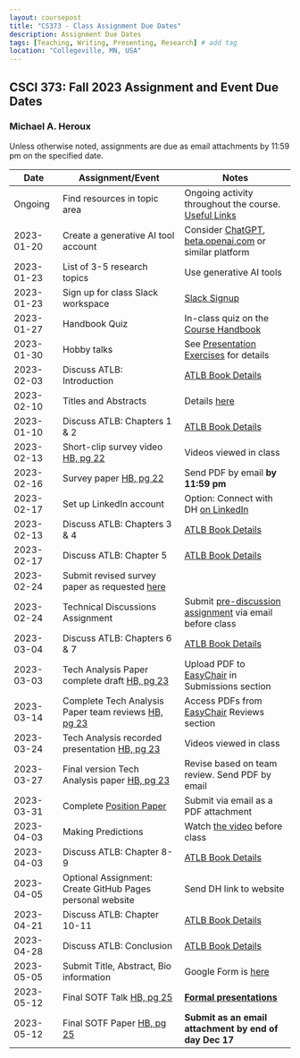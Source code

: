 ```yaml
---
layout: coursepost
title: "CS373 - Class Assignment Due Dates"
description: Assignment Due Dates
tags: [Teaching, Writing, Presenting, Research] # add tag
location: "Collegeville, MN, USA"
---
```


## CSCI 373: Fall 2023 Assignment and Event Due Dates

### Michael A. Heroux

Unless otherwise noted, assignments are due as email attachments by 11:59 pm on the specified date.

| **Date** | **Assignment/Event** | **Notes** |
| ---------- | --- | --- |
| Ongoing | Find resources in topic area | Ongoing activity throughout the course. [Useful Links](https://maherou.github.io/Teaching/files/CS373/CS373-Links/) |
| 2023-01-20 | Create a generative AI tool account | Consider [ChatGPT](https://chat.openai.com), [beta.openai.com](https://beta.openai.com) or similar platform |
| 2023-01-23 | List of 3-5 research topics | Use generative AI tools |
| 2023-01-23 | Sign up for class Slack workspace | [Slack Signup](https://join.slack.com/t/collegevilles23cs373/shared_invite/zt-1nbs0ayus-HYP0Xai25peHmL1DP9grPg)  |
| 2023-01-27 | Handbook Quiz | In-class quiz on the [Course Handbook](../CSCI373CourseHandbookLatestEdition.pdf) |
| 2023-01-30 | Hobby talks | See [Presentation Exercises](https://collegeville.github.io/Orator/PresentationsThatWork/) for details |
| 2023-02-03 | Discuss ATLB: Introduction | [ATLB Book Details](../ATLB-Discussion) |
| 2023-02-10 | Titles and Abstracts | Details [here](https://collegeville.github.io/Scribe/TitlesAndAbstractsThatWork/) |
| 2023-01-10 | Discuss ATLB: Chapters 1 & 2 | [ATLB Book Details](../ATLB-Discussion) |
| 2023-02-13 | Short-clip survey video [HB, pg 22](../CSCI373CourseHandbookLatestEdition.pdf) | Videos viewed in class  | 
| 2023-02-16 | Survey paper [HB, pg 22](../CSCI373CourseHandbookLatestEdition.pdf) | Send PDF by email **by 11:59 pm** |
| 2023-02-17 | Set up LinkedIn account | Option: Connect with DH [on LinkedIn](https://in.linkedin.com/in/michael-heroux-763590) |
| 2023-02-13 | Discuss ATLB: Chapters 3 & 4 | [ATLB Book Details](../ATLB-Discussion) |
| 2023-02-17 | Discuss ATLB: Chapter 5 | [ATLB Book Details](../ATLB-Discussion) |
| 2023-02-24 |Submit revised survey paper as requested [here](https://collegeville.github.io/Scribe/BetterTechnicalWriting/) | |
| 2023-02-24 | Technical Discussions Assignment | Submit [pre-discussion assignment](https://collegeville.github.io/Orator/DiscussionsThatWork/) via email before class |
| 2023-03-04 | Discuss ATLB: Chapters 6 & 7 | [ATLB Book Details](../ATLB-Discussion) |
| 2023-03-03 | Tech Analysis Paper complete draft [HB, pg 23](../CSCI373CourseHandbookLatestEdition.pdf) | Upload PDF to [EasyChair](https://easychair.org/conferences/?conf=spring2023tap) in Submissions section |
| 2023-03-14 | Complete Tech Analysis Paper team reviews [HB, pg 23](../CSCI373CourseHandbookLatestEdition.pdf) | Access PDFs from [EasyChair](https://easychair.org/conferences/?conf=fall2023tap) Reviews section |
| 2023-03-24 | Tech Analysis recorded presentation [HB, pg 23](../CSCI373CourseHandbookLatestEdition.pdf) | Videos viewed in class|
| 2023-03-27 | Final version Tech Analysis paper [HB, pg 23](../CSCI373CourseHandbookLatestEdition.pdf) | Revise based on team review. Send PDF by email |
| 2023-03-31 | Complete [Position Paper](https://collegeville.github.io/Scribe/PositionPapers/) | Submit via email as a PDF attachment | 
| 2023-04-03 | Making Predictions | Watch [the video](https://collegeville.github.io/Scribe/PredictionsThatWork/) before class |
| 2023-04-03 | Discuss ATLB: Chapter 8-9 | [ATLB Book Details](../ATLB-Discussion) |
| 2023-04-05 | Optional Assignment: Create GitHub Pages personal website | Send DH link to website |
| 2023-04-21 | Discuss ATLB: Chapter 10-11 | [ATLB Book Details](../ATLB-Discussion) |
| 2023-04-28 | Discuss ATLB: Conclusion | [ATLB Book Details](../ATLB-Discussion) |
| 2023-05-05 | Submit Title, Abstract, Bio information | Google Form is [here](https://forms.gle/1CBDwxUoPQbjLGib9) |
| 2023-05-12 | Final SOTF Talk [HB, pg 25](../CSCI373CourseHandbookLatestEdition.pdf) | [**Formal presentations**](../2023-Fall-Final-Presentation-Schedule) |
| 2023-05-12 | Final SOTF Paper [HB, pg 25](../CSCI373CourseHandbookLatestEdition.pdf) | **Submit as an email attachment by end of day Dec 17** |
